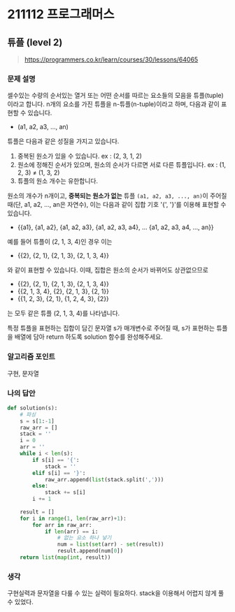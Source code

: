 # 211112 프로그래머스

## 튜플 (level 2)

> https://programmers.co.kr/learn/courses/30/lessons/64065

### 문제 설명

셀수있는 수량의 순서있는 열거 또는 어떤 순서를 따르는 요소들의 모음을 튜플(tuple)이라고 합니다. n개의 요소를 가진 튜플을 n-튜플(n-tuple)이라고 하며, 다음과 같이 표현할 수 있습니다.

- (a1, a2, a3, ..., an)

튜플은 다음과 같은 성질을 가지고 있습니다.

1. 중복된 원소가 있을 수 있습니다. ex : (2, 3, 1, 2)
2. 원소에 정해진 순서가 있으며, 원소의 순서가 다르면 서로 다른 튜플입니다. ex : (1, 2, 3) ≠ (1, 3, 2)
3. 튜플의 원소 개수는 유한합니다.

원소의 개수가 n개이고, **중복되는 원소가 없는** 튜플 `(a1, a2, a3, ..., an)`이 주어질 때(단, a1, a2, ..., an은 자연수), 이는 다음과 같이 집합 기호 '{', '}'를 이용해 표현할 수 있습니다.

- {{a1}, {a1, a2}, {a1, a2, a3}, {a1, a2, a3, a4}, ... {a1, a2, a3, a4, ..., an}}

예를 들어 튜플이 (2, 1, 3, 4)인 경우 이는

- {{2}, {2, 1}, {2, 1, 3}, {2, 1, 3, 4}}

와 같이 표현할 수 있습니다. 이때, 집합은 원소의 순서가 바뀌어도 상관없으므로

- {{2}, {2, 1}, {2, 1, 3}, {2, 1, 3, 4}}
- {{2, 1, 3, 4}, {2}, {2, 1, 3}, {2, 1}}
- {{1, 2, 3}, {2, 1}, {1, 2, 4, 3}, {2}}

는 모두 같은 튜플 (2, 1, 3, 4)를 나타냅니다.

특정 튜플을 표현하는 집합이 담긴 문자열 s가 매개변수로 주어질 때, s가 표현하는 튜플을 배열에 담아 return 하도록 solution 함수를 완성해주세요.

### 알고리즘 포인트

구현, 문자열

### 나의 답안

```python
def solution(s):
    # 파싱
    s = s[1:-1]
    raw_arr = []
    stack = ''
    i = 0
    arr = ''
    while i < len(s):
        if s[i] == '{':
            stack = ''
        elif s[i] == '}':
            raw_arr.append(list(stack.split(',')))
        else:
            stack += s[i]
        i += 1
    
    result = []
    for i in range(1, len(raw_arr)+1):
        for arr in raw_arr:
            if len(arr) == i:
                # 없는 요소 하나 넣기
                num = list(set(arr) - set(result))
                result.append(num[0])
    return list(map(int, result))
```

### 생각

구현실력과 문자열을 다룰 수 있는 실력이 필요하다. stack을 이용해서 어렵지 않게 풀 수 있었다.
